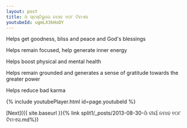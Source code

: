 ```yaml
---
layout: post
title: ଓଁ ସ୍ବସ୍ତିଭୁଜେ ନମାହ ୧୦୮ ଟିମଏସ
youtubeId: ugmLX3kHxDY
---
```

 
 
Helps get goodness, bliss and peace and God's blessings
 
Helps remain focused, help generate inner energy 
 
Helps boost physical and mental health 
 
Helps remain grounded and generates a sense of gratitude towards the greater power 
 
Helps reduce bad karma
 
 
 
 


{% include youtubePlayer.html id=page.youtubeId %}
 
[Next]({{ site.baseurl }}{% link  split1/_posts/2013-08-30-ଓଁ ବୀର୍ୟ ନମାହ ୧୦୮ ଟିମଏସ.md%})
 
